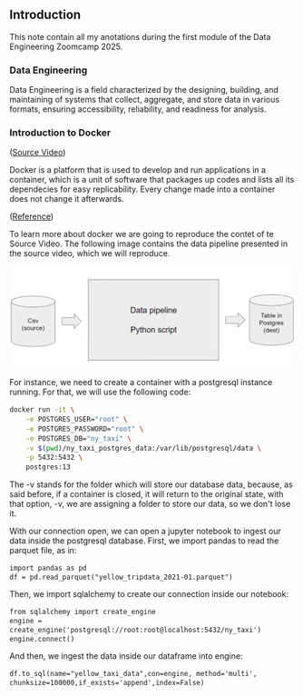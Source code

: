 ## Introduction

This note contain all my anotations during the first module of the Data Engineering Zoomcamp 2025.

### Data Engineering
Data Engineering is a field characterized by the designing, building, and maintaining of systems that collect, aggregate, and store data in various formats, ensuring accessibility, reliability, and readiness for analysis.

### Introduction to Docker

([Source Video](https://www.youtube.com/watch?v=EYNwNlOrpr0&list=PL3MmuxUbc_hJed7dXYoJw8DoCuVHhGEQb&index=4))

Docker is a platform that is used to develop and run applications in a container, which is a unit of software that packages up codes and lists all its dependecies for easy replicability. Every change made into a container does not change it afterwards.

([Reference](https://www.docker.com/resources/what-container/))

To learn more about docker we are going to reproduce the contet of te Source Video. The following image contains the data pipeline presented in the source video, which we will reproduce.

![image](images/data_pipeline.png)


For instance, we need to create a container with a postgresql instance running. For that, we will use the following code:

```bash
docker run -it \
    -e POSTGRES_USER="root" \
    -e POSTGRES_PASSWORD="root" \
    -e POSTGRES_DB="ny_taxi" \
    -v $(pwd)/ny_taxi_postgres_data:/var/lib/postgresql/data \
    -p 5432:5432 \
    postgres:13
```

The -v stands for the folder which will store our database data, because, as said before, if a container is closed, it will return to the original state, with that option, -v, we are assigning a folder to store our data, so we don't lose it.

With our connection open, we can open a jupyter notebook to ingest our data inside the postgresql database. First, we import pandas to read the parquet file, as in:

```Jupyter Notebook
import pandas as pd
df = pd.read_parquet("yellow_tripdata_2021-01.parquet")
```

Then, we import sqlalchemy to create our connection inside our notebook:

```Jupyter Notebook
from sqlalchemy import create_engine
engine = create_engine('postgresql://root:root@localhost:5432/ny_taxi')
engine.connect()
```

And then, we ingest the data inside our dataframe into engine:

```Jupyter Notebook
df.to_sql(name="yellow_taxi_data",con=engine, method='multi', chunksize=100000,if_exists='append',index=False)
```
